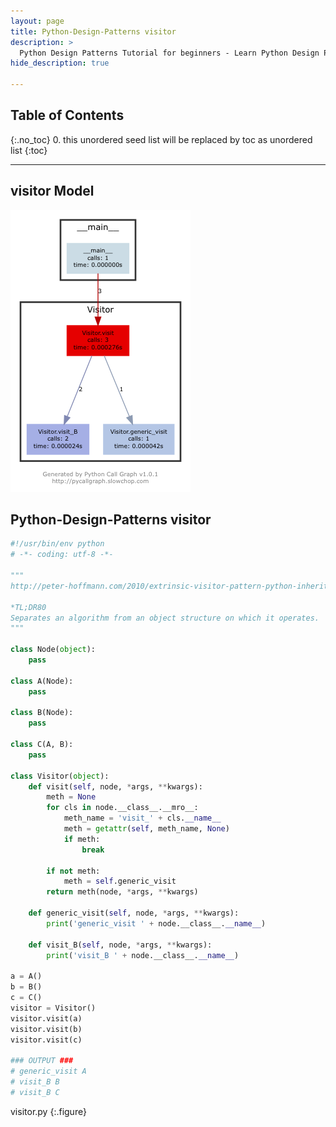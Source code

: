```yaml
---
layout: page
title: Python-Design-Patterns visitor
description: >
  Python Design Patterns Tutorial for beginners - Learn Python Design Patterns in simple and easy steps starting from basic to advanced concepts with examples ...
hide_description: true

---
```


## Table of Contents
{:.no_toc}
0. this unordered seed list will be replaced by toc as unordered list
{:toc}

---

## visitor Model

![](/courses/python-fesign-patterns/behavioral/viz/visitor.py.png)

## Python-Design-Patterns visitor

```py
#!/usr/bin/env python
# -*- coding: utf-8 -*-

"""
http://peter-hoffmann.com/2010/extrinsic-visitor-pattern-python-inheritance.html

*TL;DR80
Separates an algorithm from an object structure on which it operates.
"""

class Node(object):
    pass

class A(Node):
    pass

class B(Node):
    pass

class C(A, B):
    pass

class Visitor(object):
    def visit(self, node, *args, **kwargs):
        meth = None
        for cls in node.__class__.__mro__:
            meth_name = 'visit_' + cls.__name__
            meth = getattr(self, meth_name, None)
            if meth:
                break

        if not meth:
            meth = self.generic_visit
        return meth(node, *args, **kwargs)

    def generic_visit(self, node, *args, **kwargs):
        print('generic_visit ' + node.__class__.__name__)

    def visit_B(self, node, *args, **kwargs):
        print('visit_B ' + node.__class__.__name__)

a = A()
b = B()
c = C()
visitor = Visitor()
visitor.visit(a)
visitor.visit(b)
visitor.visit(c)

### OUTPUT ###
# generic_visit A
# visit_B B
# visit_B C
```
visitor.py
{:.figure}
